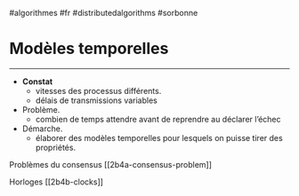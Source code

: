 #algorithmes #fr #distributedalgorithms #sorbonne
# Modèles temporelles
---

+ **Constat**
	+ vitesses des processus différents.
	+ délais de transmissions variables
+ Problème. 
	+ combien de temps attendre avant de reprendre au déclarer l’échec
+ Démarche.
	+ élaborer des modèles temporelles pour lesquels on puisse tirer des propriétés.

Problèmes du consensus [[2b4a-consensus-problem]]

Horloges [[2b4b-clocks]]